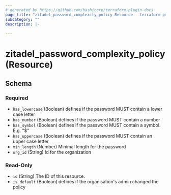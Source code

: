 ```yaml
---
# generated by https://github.com/hashicorp/terraform-plugin-docs
page_title: "zitadel_password_complexity_policy Resource - terraform-provider-zitadel"
subcategory: ""
description: |-
  
---
```


# zitadel_password_complexity_policy (Resource)





<!-- schema generated by tfplugindocs -->
## Schema

### Required

- `has_lowercase` (Boolean) defines if the password MUST contain a lower case letter
- `has_number` (Boolean) defines if the password MUST contain a number
- `has_symbol` (Boolean) defines if the password MUST contain a symbol. E.g. "$"
- `has_uppercase` (Boolean) defines if the password MUST contain an upper case letter
- `min_length` (Number) Minimal length for the password
- `org_id` (String) Id for the organization

### Read-Only

- `id` (String) The ID of this resource.
- `is_default` (Boolean) defines if the organisation's admin changed the policy


